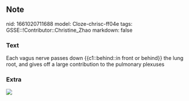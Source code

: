 ## Note
nid: 1661020711688
model: Cloze-chrisc-ff04e
tags: GSSE::!Contributor::Christine_Zhao
markdown: false

### Text
<div>
  <div>
    <div>
      <div>
        Each vagus nerve passes down {{c1::behind::in front or
        behind}} the lung root, and gives off a large contribution
        to the pulmonary plexuses
      </div>
    </div>
  </div>
</div>

### Extra
<img src="Screen%20Shot%202021-06-03%20at%207.47.08%20pm.png">
